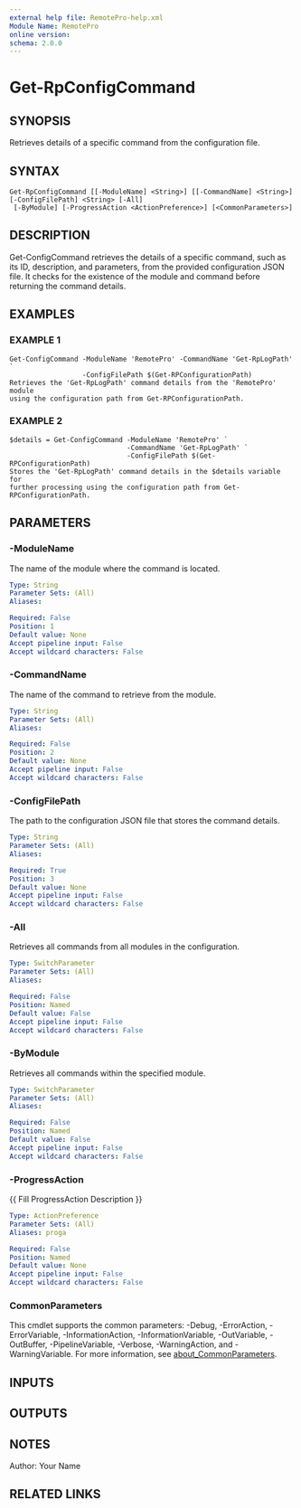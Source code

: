 ```yaml
---
external help file: RemotePro-help.xml
Module Name: RemotePro
online version:
schema: 2.0.0
---
```


# Get-RpConfigCommand

## SYNOPSIS
Retrieves details of a specific command from the configuration file.

## SYNTAX

```
Get-RpConfigCommand [[-ModuleName] <String>] [[-CommandName] <String>] [-ConfigFilePath] <String> [-All]
 [-ByModule] [-ProgressAction <ActionPreference>] [<CommonParameters>]
```

## DESCRIPTION
Get-ConfigCommand retrieves the details of a specific command, such as its
ID, description, and parameters, from the provided configuration JSON file.
It checks for the existence of the module and command before returning the
command details.

## EXAMPLES

### EXAMPLE 1
```
Get-ConfigCommand -ModuleName 'RemotePro' -CommandName 'Get-RpLogPath' `
                  -ConfigFilePath $(Get-RPConfigurationPath)
Retrieves the 'Get-RpLogPath' command details from the 'RemotePro' module
using the configuration path from Get-RPConfigurationPath.
```

### EXAMPLE 2
```
$details = Get-ConfigCommand -ModuleName 'RemotePro' `
                             -CommandName 'Get-RpLogPath' `
                             -ConfigFilePath $(Get-RPConfigurationPath)
Stores the 'Get-RpLogPath' command details in the $details variable for
further processing using the configuration path from Get-RPConfigurationPath.
```

## PARAMETERS

### -ModuleName
The name of the module where the command is located.

```yaml
Type: String
Parameter Sets: (All)
Aliases:

Required: False
Position: 1
Default value: None
Accept pipeline input: False
Accept wildcard characters: False
```

### -CommandName
The name of the command to retrieve from the module.

```yaml
Type: String
Parameter Sets: (All)
Aliases:

Required: False
Position: 2
Default value: None
Accept pipeline input: False
Accept wildcard characters: False
```

### -ConfigFilePath
The path to the configuration JSON file that stores the command details.

```yaml
Type: String
Parameter Sets: (All)
Aliases:

Required: True
Position: 3
Default value: None
Accept pipeline input: False
Accept wildcard characters: False
```

### -All
Retrieves all commands from all modules in the configuration.

```yaml
Type: SwitchParameter
Parameter Sets: (All)
Aliases:

Required: False
Position: Named
Default value: False
Accept pipeline input: False
Accept wildcard characters: False
```

### -ByModule
Retrieves all commands within the specified module.

```yaml
Type: SwitchParameter
Parameter Sets: (All)
Aliases:

Required: False
Position: Named
Default value: False
Accept pipeline input: False
Accept wildcard characters: False
```

### -ProgressAction
{{ Fill ProgressAction Description }}

```yaml
Type: ActionPreference
Parameter Sets: (All)
Aliases: proga

Required: False
Position: Named
Default value: None
Accept pipeline input: False
Accept wildcard characters: False
```

### CommonParameters
This cmdlet supports the common parameters: -Debug, -ErrorAction, -ErrorVariable, -InformationAction, -InformationVariable, -OutVariable, -OutBuffer, -PipelineVariable, -Verbose, -WarningAction, and -WarningVariable. For more information, see [about_CommonParameters](http://go.microsoft.com/fwlink/?LinkID=113216).

## INPUTS

## OUTPUTS

## NOTES
Author: Your Name

## RELATED LINKS
